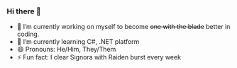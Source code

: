 ### Hi there 👋

- 🔭 I’m currently working on myself to become ~~one with the blade~~ better in coding.
- 🌱 I’m currently learning C#, .NET platform
- 😄 Pronouns: He/Him, They/Them
- ⚡ Fun fact: I clear Signora with Raiden burst every week

<!--
**ken-layug/ken-layug** is a ✨ _special_ ✨ repository because its `README.md` (this file) appears on your GitHub profile.

Here are some ideas to get you started:

- 🔭 I’m currently working on ...
- 🌱 I’m currently learning ...
- 👯 I’m looking to collaborate on ...
- 🤔 I’m looking for help with ...
- 💬 Ask me about ...
- 📫 How to reach me: ...
- 😄 Pronouns: ...
- ⚡ Fun fact: ...
-->

